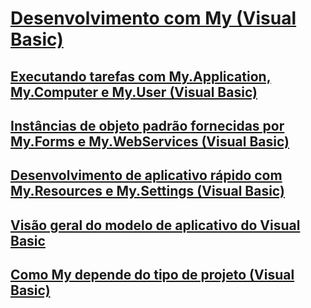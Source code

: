 # [Desenvolvimento com My (Visual Basic)](index.md)
## [Executando tarefas com My.Application, My.Computer e My.User (Visual Basic)](performing-tasks-with-my-application-my-computer-and-my-user.md)
## [Instâncias de objeto padrão fornecidas por My.Forms e My.WebServices (Visual Basic)](default-object-instances-provided-by-my-forms-and-my-webservices.md)
## [Desenvolvimento de aplicativo rápido com My.Resources e My.Settings (Visual Basic)](rapid-application-development-with-my-resources-and-my-settings.md)
## [Visão geral do modelo de aplicativo do Visual Basic](overview-of-the-visual-basic-application-model.md)
## [Como My depende do tipo de projeto (Visual Basic)](how-my-depends-on-project-type.md)
